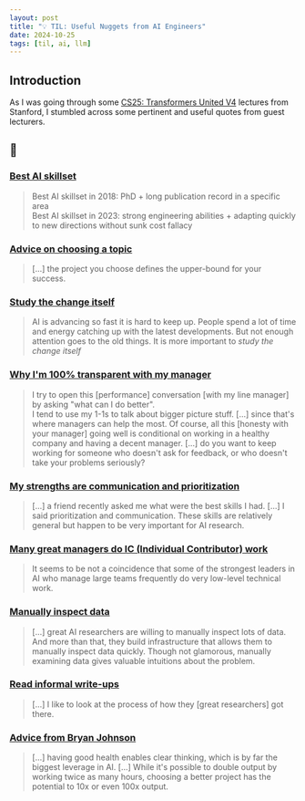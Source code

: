 ```yaml
---
layout: post
title: "💡 TIL: Useful Nuggets from AI Engineers"
date: 2024-10-25
tags: [til, ai, llm]
---
```

<!--more-->

## Introduction
As I was going through some [CS25: Transformers United V4](https://web.stanford.edu/class/cs25/) lectures from Stanford, I stumbled across some pertinent and useful quotes from guest lecturers.   

## 📖 
### [Best AI skillset](https://xcancel.com/_jasonwei/status/1631017964286922753?cxt=HHwWgsDS-c2MxaItAAAA) 
> Best AI skillset in 2018: PhD + long publication record in a specific area  
> Best AI skillset in 2023: strong engineering abilities + adapting quickly to new directions without sunk cost fallacy

### [Advice on choosing a topic](https://xcancel.com/_jasonwei/status/1514327894746574851)
> [...] the project you choose defines the upper-bound for your success. 

### [Study the change itself](https://docs.google.com/presentation/d/1u05yQQaw4QXLVYGLI6o3YoFHv6eC3YN8GvWD8JMumpE)  
> AI is advancing so fast it is hard to keep up. People spend a lot of time and energy catching up with the latest developments. But not enough attention goes to the old things. It is more important to _study the change itself_

### [Why I'm 100% transparent with my manager](https://xcancel.com/_jasonwei/status/1699860824053911558)
> I try to open this [performance] conversation [with my line manager] by asking "what can I do better".  
> I tend to use my 1-1s to talk about bigger picture stuff. [...] since that's where managers can help the most.
> Of course, all this [honesty with your manager] going well is conditional on working in a healthy company and having a decent manager. [...] do you want to keep working for someone who doesn't ask for feedback, or who doesn't take your problems seriously?  

### [My strengths are communication and prioritization](https://xcancel.com/_jasonwei/status/1689346627428036608)
> [...] a friend recently asked me what were the best skills I had. [...] I said prioritization and communication. These skills are relatively general but happen to be very important for AI research.   

### [Many great managers do IC (Individual Contributor) work](https://xcancel.com/_jasonwei/status/1701665241652945283)
> It seems to be not a coincidence that some of the strongest leaders in AI who manage large teams frequently do very low-level technical work.

### [Manually inspect data](https://xcancel.com/_jasonwei/status/1708921475829481683)
> [...] great AI researchers are willing to manually inspect lots of data. And more than that, they build infrastructure that allows them to manually inspect data quickly. Though not glamorous, manually examining data gives valuable intuitions about the problem.

### [Read informal write-ups](https://xcancel.com/_jasonwei/status/1731780538405716078)
> [...] I like to look at the process of how they [great researchers] got there. 

### [Advice from Bryan Johnson](https://xcancel.com/_jasonwei/status/1766692847078756557)
> [...]  having good health enables clear thinking, which is by far the biggest leverage in AI. [...] While it's possible to double output by working twice as many hours, choosing a better project has the potential to 10x or even 100x output.  
